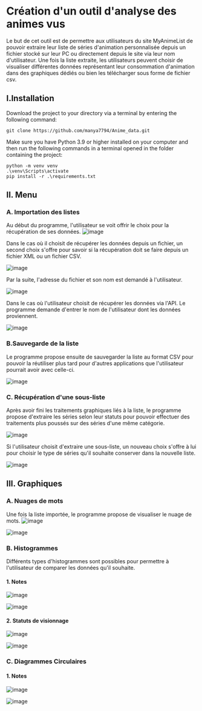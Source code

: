 # Création d'un outil d'analyse des animes vus 

Le but de cet outil est de permettre aux utilisateurs du site MyAnimeList de pouvoir extraire leur liste de séries d'animation personnalisée depuis un fichier stocké sur leur PC ou directement depuis le site via leur nom d'utilisateur. Une fois la liste extraite, les utilisateurs peuvent choisir de visualiser différentes données représentant leur consommation d'animation dans des graphiques dédiés ou bien les télécharger sous forme de fichier csv.

## I.Installation
Download the project to your directory via a terminal by entering the following command:
```
git clone https://github.com/manya7794/Anime_data.git
```
Make sure you have Python 3.9 or higher installed on your computer and then run the following commands in a terminal opened in the folder containing the project:
```
python -m venv venv
.\venv\Scripts\activate
pip install -r .\requirements.txt
```

## II. Menu
### A. Importation des listes
Au début du programme, l'utilisateur se voit offrir le choix pour la récupération de ses données.
![image](https://user-images.githubusercontent.com/72400479/167317467-1063473f-99b8-43ee-a4b8-0eda5c98732f.png)


Dans le cas où il choisit de récupérer les données depuis un fichier, un second choix s'offre pour savoir si la récupération doit se faire depuis un fichier XML ou un fichier CSV.

![image](https://user-images.githubusercontent.com/72400479/167317770-52613bd0-36b8-4228-b1c6-550bba39b4a6.png)

Par la suite, l'adresse du fichier et son nom est demandé à l'utilisateur.

![image](https://user-images.githubusercontent.com/72400479/167317812-28ab90b3-2fa3-400d-b9b9-953e4b7109eb.png)

Dans le cas où l'utilisateur choisit de récupérer les données via l'API. Le programme demande d'entrer le nom de l'utilisateur dont les données proviennent.

![image](https://user-images.githubusercontent.com/72400479/167317740-bc3506ed-b412-4d26-9eaf-88ee068f6c0b.png)

### B.Sauvegarde de la liste
Le programme propose ensuite de sauvegarder la liste au format CSV pour pouvoir la réutiliser plus tard pour d'autres applications que l'utilisateur pourrait avoir avec celle-ci.

![image](https://user-images.githubusercontent.com/72400479/167317434-5dd3fd24-b4cd-4b37-8fe5-c8922e49b8a8.png)

### C. Récupération d'une sous-liste
Après avoir fini les traitements graphiques liés à la liste, le programme propose d'extraire les séries selon leur statuts pour pouvoir effectuer des traitements plus poussés sur des séries d'une même catégorie.

![image](https://user-images.githubusercontent.com/72400479/167317570-ccd2977b-6fcf-42c5-9a85-0c4b38201a04.png)

Si l'utilisateur choisit d'extraire une sous-liste, un nouveau choix s'offre à lui pour choisir le type de séries qu'il souhaite conserver dans la nouvelle liste.

![image](https://user-images.githubusercontent.com/72400479/167318124-74fcaa41-e4a6-44be-b987-2a1b5bbc8cab.png)


## III. Graphiques

### A. Nuages de mots
Une fois la liste importée, le programme propose de visualiser le nuage de mots.
![image](https://user-images.githubusercontent.com/72400479/167317719-093a01e2-b849-45dc-8c37-2300b7d2200b.png)

![image](https://user-images.githubusercontent.com/72400479/167318012-085a4273-7680-4990-bc5f-0c0dda0c4de8.png)


### B. Histogrammes
Différents types d'histogrammes sont possibles pour permettre à l'utilisateur de comparer les données qu'il souhaite. 
#### 1. Notes 
![image](https://user-images.githubusercontent.com/72400479/167317661-6277e586-92dc-4a4b-b4f2-a1f0a7d79003.png)

![image](https://user-images.githubusercontent.com/72400479/167318046-f6f7e1de-b976-4ba5-a45a-87a9c9b64b1b.png)


#### 2. Statuts de visionnage
![image](https://user-images.githubusercontent.com/72400479/167317703-abcc7a70-eedf-492b-a0b9-f01b287044b6.png)

![image](https://user-images.githubusercontent.com/72400479/167318097-42083cfc-2eb9-4f97-94f4-c1dda7e433aa.png)


### C. Diagrammes Circulaires
#### 1. Notes
![image](https://user-images.githubusercontent.com/72400479/167317678-1fb54ee2-d720-4f0f-8c01-33587afd654d.png)

![image](https://user-images.githubusercontent.com/72400479/167318064-c39c4c99-34c7-4529-a2b1-e896925516d1.png)
